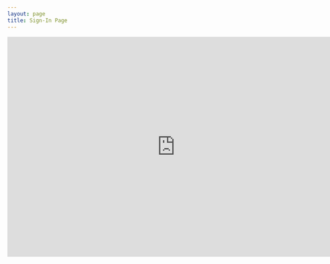 ```yaml
---
layout: page
title: Sign-In Page
---
```


<div class="responsive-wrap">
  <iframe src="https://docs.google.com/forms/d/e/1FAIpQLSe5p5V4dxOpXMIk5Kj6oyVjwI2c5xqn8eT3QIuCLi3mIJhksQ/viewform?embedded=true" width="760" height="500" frameborder="0" scrolling="yes">Loading...</iframe>
</div>



<h1>
  	<a href="" class="typewrite" data-period="2000" data-type='[ "Thanks for filling out this form future cybercops!","You are really awesome because you made this meeting.","Sign in this page will make you more awesome and help us improve","Oh no.... Somebody just hacked me......."]'>
    <span class="wrap"></span>
  	</a>
</h1>



